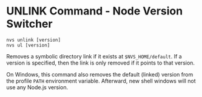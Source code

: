 # UNLINK Command - Node Version Switcher
```
nvs unlink [version]
nvs ul [version]
```
Removes a symbolic directory link if it exists at `$NVS_HOME/default`. If a version is specified, then the link is only removed if it points to that version.

On Windows, this command also removes the default (linked) version from the profile `PATH` environment variable. Afterward, new shell windows will not use any Node.js version.
